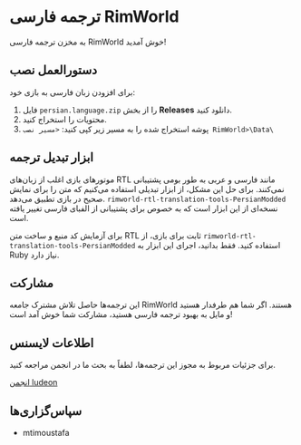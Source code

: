 # ترجمه فارسی RimWorld

به مخزن ترجمه فارسی RimWorld خوش آمدید!

## دستورالعمل نصب
برای افزودن زبان فارسی به بازی خود:
1. فایل `persian.language.zip` را از بخش **Releases** دانلود کنید.
2. محتویات را استخراج کنید.
3. پوشه استخراج شده را به مسیر زیر کپی کنید:
   `<مسیر نصب RimWorld>\Data\`

## ابزار تبدیل ترجمه
موتورهای بازی اغلب از زبان‌های RTL مانند فارسی و عربی به طور بومی پشتیبانی نمی‌کنند. برای حل این مشکل، از ابزار تبدیلی استفاده می‌کنیم که متن را برای نمایش صحیح در بازی تطبیق می‌دهد. `rimworld-rtl-translation-tools-PersianModded` نسخه‌ای از این ابزار است که به خصوص برای پشتیبانی از الفبای فارسی تغییر یافته است.

برای آزمایش کد منبع و ساخت متن RTL ثابت برای بازی، از `rimworld-rtl-translation-tools-PersianModded` استفاده کنید. فقط بدانید، اجرای این ابزار به Ruby نیاز دارد.

## مشارکت
این ترجمه‌ها حاصل تلاش مشترک جامعه RimWorld هستند. اگر شما هم طرفدار هستید و مایل به بهبود ترجمه فارسی هستید، مشارکت شما خوش آمد است!

## اطلاعات لایسنس
برای جزئیات مربوط به مجوز این ترجمه‌ها، لطفاً به بحث ما در انجمن مراجعه کنید.

[انجمن ludeon](http://ludeon.com/forums/index.php?topic=2933.0)

## سپاس‌گزاری‌ها
- mtimoustafa
